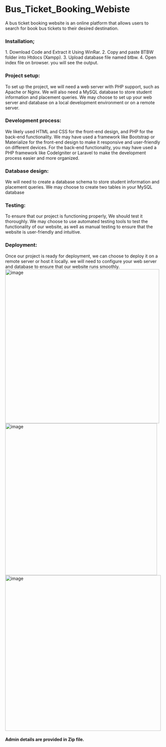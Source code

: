 # Bus_Ticket_Booking_Webiste
A bus ticket booking website is an online platform that allows users to search for book bus tickets to their desired destination.

<h3>Installation;</h3>
1. Download Code and Extract it Using WinRar.
2. Copy and paste BTBW folder into Htdocs (Xampp).
3. Upload database file named btbw.
4. Open index file on browser. you will see the output.

<h3>Project setup:</h3> To set up the project, we will need a web server with PHP support, such as 
Apache or Nginx. We will also need a MySQL database to store student information and 
placement queries. We may choose to set up your web server and database on a local 
development environment or on a remote server.

<h3>Development process:</h3> We likely used HTML and CSS for the front-end design, and PHP for the 
back-end functionality. We may have used a framework like Bootstrap or Materialize for the 
front-end design to make it responsive and user-friendly on different devices. For the back-end 
functionality, you may have used a PHP framework like CodeIgniter or Laravel to make the 
development process easier and more organized.

<h3>Database design:</h3> We will need to create a database schema to store student information and 
placement queries. We may choose to create two tables in your MySQL database

<h3>Testing:</h3> To ensure that our project is functioning properly, We should test it thoroughly. We
may choose to use automated testing tools to test the functionality of our website, as well as 
manual testing to ensure that the website is user-friendly and intuitive.

<h3>Deployment:</h3> Once our project is ready for deployment, we can choose to deploy it on a remote 
server or host it locally. we will need to configure your web server and database to ensure that 
our website runs smoothly.
</br>

<img width="494" alt="image" src="https://github.com/prajwalbundhade/Bus_Ticket_Booking_Webiste/assets/105680514/152643eb-498a-4dc1-ac81-1ad117afbd58">
<img width="487" alt="image" src="https://github.com/prajwalbundhade/Bus_Ticket_Booking_Webiste/assets/105680514/49f6d96a-bda6-413b-888c-b15f11cc1241">
<img width="499" alt="image" src="https://github.com/prajwalbundhade/Bus_Ticket_Booking_Webiste/assets/105680514/5881396d-6e4d-49af-b4bc-dd9e96907b08">

<h4>Admin details are provided in Zip file.</h4>
